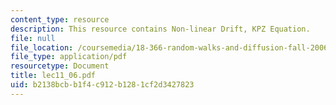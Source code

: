 ```yaml
---
content_type: resource
description: This resource contains Non-linear Drift, KPZ Equation.
file: null
file_location: /coursemedia/18-366-random-walks-and-diffusion-fall-2006/b2138bcbb1f4c912b1281cf2d3427823_lec11_06.pdf
file_type: application/pdf
resourcetype: Document
title: lec11_06.pdf
uid: b2138bcb-b1f4-c912-b128-1cf2d3427823
---
```

